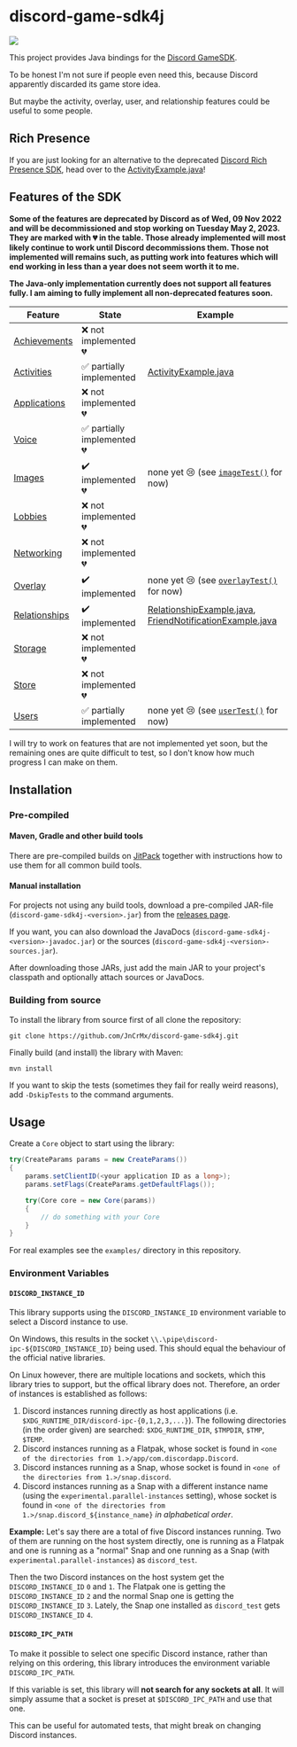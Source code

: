 # discord-game-sdk4j

[![](https://jitpack.io/v/JnCrMx/discord-game-sdk4j.svg)](https://jitpack.io/#JnCrMx/discord-game-sdk4j)

This project provides Java bindings for the
[Discord GameSDK](https://discordapp.com/developers/docs/game-sdk/sdk-starter-guide).

To be honest I'm not sure if people even need this, because Discord apparently discarded its game store idea.

But maybe the activity, overlay, user, and relationship features could be useful to some people.

## Rich Presence

If you are just looking for an alternative to the deprecated [Discord Rich Presence SDK](https://discord.com/developers/docs/rich-presence/how-to),
head over to the [ActivityExample.java](examples/ActivityExample.java)!

## Features of the SDK

**Some of the features are deprecated by Discord as of Wed, 09 Nov 2022 and will be decommissioned and stop working on Tuesday May 2, 2023.
They are marked with :broken_heart: in the table.
Those already implemented will most likely continue to work until Discord decommissions them.
Those not implemented will remains such, as putting work into features which will end working in less than a year does not seem worth it to me.**

**The Java-only implementation currently does not support all features fully.
I am aiming to fully implement all non-deprecated features soon.**

| Feature                                                                     | State                                                   | Example                                                                                                                                  |
|-----------------------------------------------------------------------------|---------------------------------------------------------|------------------------------------------------------------------------------------------------------------------------------------------|
| [Achievements](https://discord.com/developers/docs/game-sdk/achievements)   | :x: not implemented :broken_heart:                      |                                                                                                                                          |
| [Activities](https://discord.com/developers/docs/game-sdk/activities)       | :white_check_mark: partially implemented                | [ActivityExample.java](examples/ActivityExample.java)                                                                                    |
| [Applications](https://discord.com/developers/docs/game-sdk/applications)   | :x: not implemented :broken_heart:                      |                                                                                                                                          |
| [Voice](https://discord.com/developers/docs/game-sdk/discord-voice)         | :white_check_mark: partially implemented :broken_heart: |                                                                                                                                          |
| [Images](https://discord.com/developers/docs/game-sdk/images)               | :heavy_check_mark: implemented :broken_heart:           | none yet :cry: (see [``imageTest()``](src/test/java/de/jcm/discordgamesdk/DiscordTest.java#L417) for now)                                |
| [Lobbies](https://discord.com/developers/docs/game-sdk/lobbies)             | :x: not implemented :broken_heart:                      |                                                                                                                                          |
| [Networking](https://discord.com/developers/docs/game-sdk/networking)       | :x: not implemented :broken_heart:                      |                                                                                                                                          |
| [Overlay](https://discord.com/developers/docs/game-sdk/overlay)             | :heavy_check_mark: implemented                          | none yet :cry: (see [``overlayTest()``](src/test/java/de/jcm/discordgamesdk/DiscordTest.java#L289) for now)                              |
| [Relationships](https://discord.com/developers/docs/game-sdk/relationships) | :heavy_check_mark: implemented                          | [RelationshipExample.java](examples/RelationshipExample.java), [FriendNotificationExample.java](examples/FriendNotificationExample.java) |
| [Storage](https://discord.com/developers/docs/game-sdk/storage)             | :x: not implemented :broken_heart:                      |                                                                                                                                          |
| [Store](https://discord.com/developers/docs/game-sdk/store)                 | :x: not implemented :broken_heart:                      |                                                                                                                                          |
| [Users](https://discord.com/developers/docs/game-sdk/users)                 | :white_check_mark: partially implemented                | none yet :cry: (see [``userTest()``](src/test/java/de/jcm/discordgamesdk/DiscordTest.java#L216) for now)                                 |

I will try to work on features that are not implemented yet soon,
but the remaining ones are quite difficult to test,
so I don't know how much progress I can make on them.

## Installation

### Pre-compiled

#### Maven, Gradle and other build tools

There are pre-compiled builds on [JitPack](https://jitpack.io/#JnCrMx/discord-game-sdk4j)
together with instructions how to use them for all common build tools.

#### Manual installation

For projects not using any build tools, download a pre-compiled JAR-file (``discord-game-sdk4j-<version>.jar``)
from the [releases page](https://github.com/JnCrMx/discord-game-sdk4j/releases).

If you want, you can also download the JavaDocs (``discord-game-sdk4j-<version>-javadoc.jar``) or
the sources (``discord-game-sdk4j-<version>-sources.jar``).

After downloading those JARs, just add the main JAR to your project's classpath and optionally
attach sources or JavaDocs.

### Building from source

To install the library from source first of all clone the repository:
```shell script
git clone https://github.com/JnCrMx/discord-game-sdk4j.git
```

Finally build (and install) the library with Maven:
````shell script
mvn install
````

If you want to skip the tests (sometimes they fail for really weird reasons), add ``-DskipTests`` to the command arguments.

## Usage

Create a ``Core`` object to start using the library:
````java
try(CreateParams params = new CreateParams())
{
    params.setClientID(<your application ID as a long>);
    params.setFlags(CreateParams.getDefaultFlags());

    try(Core core = new Core(params))
    {
        // do something with your Core
    }
}
````

For real examples see the ``examples/`` directory in this repository.

### Environment Variables

#### `DISCORD_INSTANCE_ID`

This library supports using the `DISCORD_INSTANCE_ID` environment variable to select a Discord instance to use.

On Windows, this results in the socket `\\.\pipe\discord-ipc-${DISCORD_INSTANCE_ID}` being used.
This should equal the behaviour of the official native libraries.

On Linux however, there are multiple locations and sockets, which this library tries to support, but the offical
library does not.
Therefore, an order of instances is established as follows:
1. Discord instances running directly as host applications (i.e. `$XDG_RUNTIME_DIR/discord-ipc-{0,1,2,3,...}`).
   The following directories (in the order given) are searched: `$XDG_RUNTIME_DIR`, `$TMPDIR`, `$TMP`, `$TEMP`.
2. Discord instances running as a Flatpak, whose socket is found in
   `<one of the directories from 1.>/app/com.discordapp.Discord`.
3. Discord instances running as a Snap, whose socket is found in
   `<one of the directories from 1.>/snap.discord`.
4. Discord instances running as a Snap with a different instance name (using the `experimental.parallel-instances` setting),
   whose socket is found in `<one of the directories from 1.>/snap.discord_${instance_name}` *in alphabetical order*.

**Example:**
Let's say there are a total of five Discord instances running.
Two of them are running on the host system directly, one is running as a Flatpak and one is running as a "normal"
Snap and one running as a Snap (with `experimental.parallel-instances`) as `discord_test`.

Then the two Discord instances on the host system get the `DISCORD_INSTANCE_ID` `0` and `1`.
The Flatpak one is getting the `DISCORD_INSTANCE_ID` `2` and the normal Snap one is getting the `DISCORD_INSTANCE_ID` `3`.
Lately, the Snap one installed as `discord_test` gets `DISCORD_INSTANCE_ID` `4`.

#### `DISCORD_IPC_PATH`

To make it possible to select one specific Discord instance, rather than relying on this ordering,
this library introduces the environment variable `DISCORD_IPC_PATH`.

If this variable is set, this library will **not search for any sockets at all**.
It will simply assume that a socket is preset at `$DISCORD_IPC_PATH` and use that one.

This can be useful for automated tests, that might break on changing Discord instances.
